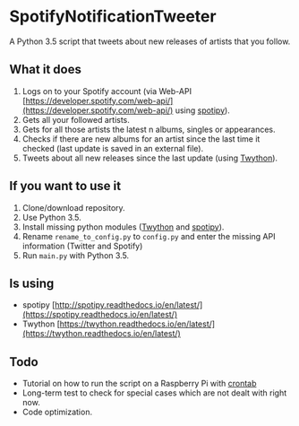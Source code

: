 # SpotifyNotificationTweeter
A Python 3.5 script that tweets about new releases of artists that you follow.

## What it does 
1. Logs on to your Spotify account (via Web-API [https://developer.spotify.com/web-api/](https://developer.spotify.com/web-api/) using [spotipy](https://spotipy.readthedocs.io/en/latest/)).
2. Gets all your followed artists.
3. Gets for all those artists the latest n albums, singles or appearances.
4. Checks if there are new albums for an artist since the last time it checked (last update is saved in an external file).
5. Tweets about all new releases since the last update (using [Twython](https://twython.readthedocs.io/en/latest/)).

## If you want to use it
1. Clone/download repository.
2. Use Python 3.5.
3. Install missing python modules ([Twython](https://twython.readthedocs.io/en/latest/) and [spotipy](https://spotipy.readthedocs.io/en/latest/)).
4. Rename `rename_to_config.py` to `config.py` and enter the missing API information (Twitter and Spotify)
5. Run `main.py` with Python 3.5.

## Is using
* spotipy [http://spotipy.readthedocs.io/en/latest/](https://spotipy.readthedocs.io/en/latest/)
* Twython [https://twython.readthedocs.io/en/latest/](https://twython.readthedocs.io/en/latest/)

## Todo
* Tutorial on how to run the script on a Raspberry Pi with [crontab](https://www.raspberrypi.org/documentation/linux/usage/cron.md)
* Long-term test to check for special cases which are not dealt with right now.
* Code optimization.

